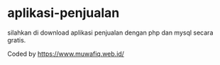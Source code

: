 # aplikasi-penjualan
silahkan di download aplikasi penjualan dengan php dan mysql secara gratis.

Coded by https://www.muwafiq.web.id/
